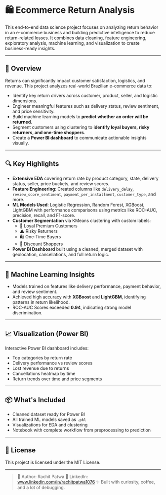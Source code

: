 # 🛍️ Ecommerce Return Analysis

This end-to-end data science project focuses on analyzing return behavior in an e-commerce business and building predictive intelligence to reduce return-related losses. It combines data cleaning, feature engineering, exploratory analysis, machine learning, and visualization to create business-ready insights.

---

## 🚀 Overview

Returns can significantly impact customer satisfaction, logistics, and revenue. This project analyzes real-world Brazilian e-commerce data to:

- Identify key return drivers across customer, product, seller, and logistic dimensions.
- Engineer meaningful features such as delivery status, review sentiment, and price sensitivity.
- Build machine learning models to **predict whether an order will be returned**.
- Segment customers using clustering to **identify loyal buyers, risky returners, and one-time shoppers**.
- Create a **Power BI dashboard** to communicate actionable insights visually.

---

## 🔍 Key Highlights

- **Extensive EDA** covering return rate by product category, state, delivery status, seller, price buckets, and review scores.
- **Feature Engineering**: Created columns like `delivery_delay`, `review_score_sentiment`, `payment_per_installment`, `customer_type`, and more.
- **ML Models Used**: Logistic Regression, Random Forest, XGBoost, LightGBM with performance comparisons using metrics like ROC-AUC, precision, recall, and F1-score.
- **Customer Segmentation** via KMeans clustering with custom labels:
  - 💎 Loyal Premium Customers
  - ⚠️ Risky Returners
  - 🛍️ One-Time Buyers
  - 🎯 Discount Shoppers
- **Power BI Dashboard** built using a cleaned, merged dataset with geolocation, cancellations, and full return logic.

---

## 🤖 Machine Learning Insights

- Models trained on features like delivery performance, payment behavior, and review sentiment.
- Achieved high accuracy with **XGBoost** and **LightGBM**, identifying patterns in return likelihood.
- ROC-AUC Scores exceeded **0.94**, indicating strong model discrimination.

---

## 📈 Visualization (Power BI)

Interactive Power BI dashboard includes:

- Top categories by return rate
- Delivery performance vs review scores
- Lost revenue due to returns
- Cancellations heatmap by time
- Return trends over time and price segments

---

## 📦 What's Included

- Cleaned dataset ready for Power BI
- All trained ML models saved as `.pkl`
- Visualizations for EDA and clustering
- Notebook with complete workflow from preprocessing to prediction

---

## 📄 License

This project is licensed under the MIT License.

---
> 📍 Author: Rachit Patwa  🔗 LinkedIn: www.linkedin.com/in/rachitpatwa1076
> ✨ Built with curiosity, coffee, and a lot of debugging.
